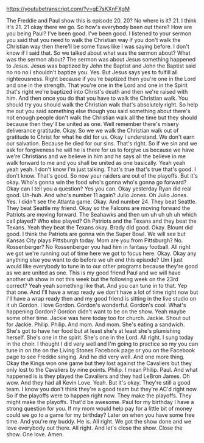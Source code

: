 https://youtubetranscript.com/?v=gE7sKXnFXgM

 The Freddie and Paul show this is episode 20. 20? No where is it? 21. I think it's 21. 21 okay there we go. So how's everybody been out there? How are you being Paul? I've been good. I've been good. I listened to your sermon you said that you need to walk the Christian way if you don't walk the Christian way then there'll be some flaws like I was saying before. I don't know if I said that. So we talked about what was the sermon about? What was the sermon about? The sermon was about Jesus something happened to Jesus. Jesus was baptized by John the Baptist and John the Baptist said no no no I shouldn't baptize you. Yes. But Jesus says yes to fulfill all righteousness. Right because if you're baptized then you're one in the Lord and one in the strength. That you're one in the Lord and one in the Spirit that's right we're baptized into Christ's death and then we're raised with him. And then once you do that you have to walk the Christian walk. You should try you should walk the Christian walk that's absolutely right. So help me out you said something else though you said something about there's not enough people don't walk the Christian walk all the time but they should because then they'll be united as one. Well remember there's misery deliverance gratitude. Okay. So we we walk the Christian walk out of gratitude to Christ for what he did for us. Okay I understand. We don't earn our salvation. Because he died for our sins. That's right. So if we sin and we ask for forgiveness he will he is there for us to forgive us because we have we're Christians and we believe in him and he says all the believe in me walk forward to me and you shall be united as one basically. Yeah yeah yeah yeah. I don't know I'm just talking. That's true that's true that's good. I don't know. That's good. So now your raiders are out of the playoffs. But it's okay. Who's gonna win the food who's gonna who's gonna go forward? Okay can I tell you a question? Yes you can. Okay yesterday Ryan did real good. Uh-huh. And who's number 11 again? Julio Jones. Oh Julio Jones. Yes. I didn't see the Atlanta game. Okay. And number 24. They beat Seattle. They beat Seattle my friend. Okay so the Falcons are moving forward the Patriots are moving forward. The Seahawks and then um uh uh uh uh which call played? Who else played? Oh Patriots and the Texans and they beat the Texans. Yeah they beat the Texans okay. Brady did good. Okay. Blount did good. I think the Patriots are gonna win the Super Bowl. We will see but Kansas City plays Pittsburgh today. Mom are you from Pittsburgh? No. Rossenberger? No Rossenberger you had him in fantasy football. All right we got we're running out of time here we got to focus here. Okay. Okay any anything else you want to do before we uh end this episode? Um I just would like everybody to tune in to our other programs because they're good as we are united as one. This is my good friend Paul and we will have another uh show in not this week but the following week on the 23rd correct? Yeah yeah something like that. And you can tune in to that. Yep that one. And I'll have a wrap ready we don't have a lot of time right now but I'll have a wrap ready then and my good friend is sitting in the live studio on it uh Gordon. I love Gordon. Gordon's wonderful. Gordon's cool. What's happening Gordon? Gordon didn't want to be on the show. Yeah maybe some other time. Jackie was here today too for church. Jackie. Shout out for Jackie. Philip. Philip. And mom. And mom. She's eating a sandwich. She's got to have her food but at least she's at least she's plumishing herself. She's one in the spirit. She's one in the Lord. All right. I sung today in the choir. I thought I did very well and I'm going to practice so my you can tune in on the on the Living Stones Facebook page or you on the Facebook page to see Freddie singing. And he did very well. And one more thing. Okay the Kings won one game but they lost against the Cavaliers but they only lost to the Cavaliers by nine points. Philip. I mean Philip. Paul. And what happened is is they played the Cavaliers and they had LeBron James. Oh wow. And they had all Kevin Love. Yeah. But it's okay. They're still a good team. I know you don't think they're a good team but they're AC'd right now. So if the playoffs were to happen right now. They make the playoffs. They might make the playoffs. That'd be awesome. Paul for my birthday I have a strong question for you. If my mom would help pay for a little bit of money could we go to a game for my birthday? Later on when you have some free time. And you're my buddy. He is. All right. We got the show done and we love everybody out there. All right. And let's close the show. Close the show. One love. Amen.